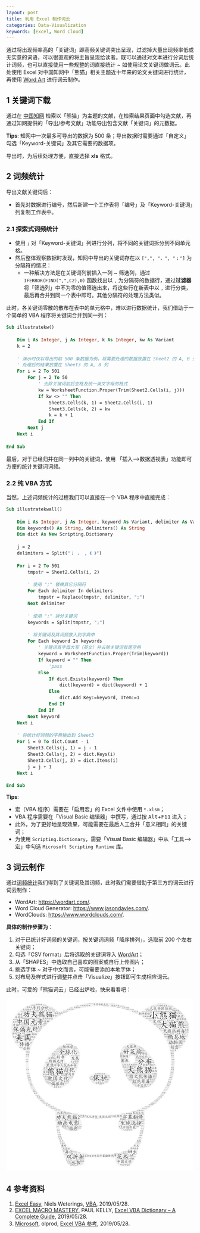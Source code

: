 ```yaml
---
layout: post
title: 利用 Excel 制作词云
categories: Data-Visualization
keywords: [Excel, Word Cloud]
---
```


通过将出现频率高的「关键词」即高频关键词突出呈现，过滤掉大量出现频率低或无实意的词语，可以很直观的将主旨呈现给读者。既可以通过对文本进行分词后统计词频，也可以直接使用一些规整的词直接统计 ~ 如使用论文关键词做词云。此处使用 Excel 对中国知网中「熊猫」相关主题近十年来的论文关键词进行统计，再使用 [Word Art](https://wordart.com/) 进行词云制作。

## 1 关键词下载

通过在 [中国知网](https://www.cnki.net/) 检索以「熊猫」为主题的文献，在检索结果页面中勾选文献，再通过知网提供的「导出/参考文献」功能导出包含文献「关键词」的元数据。

**Tips**: 知网中一次最多可导出的数据为 500 条；导出数据时需要通过「自定义」勾选「Keyword-关键词」及其它需要的数据项。

导出时，为后续处理方便，直接选择 **xls** 格式。

## 2 词频统计

导出文献关键词后：

- 首先对数据进行编号，然后新建一个工作表将「编号」及「Keyword-关键词」列复制工作表中。

### 2.1 探索式词频统计

- 使用 `;` 对「Keyword-关键词」列进行分列，将不同的关键词拆分到不同单元格。
- 然后整体观察数据时发现，知网中导出的关键词存在以 `[",", "，", "；"]` 为分隔符的情况：
  - 一种解决方法是在关键词列前插入一列 ~ 筛选列，通过 `IFERROR(FIND(",",C2),0)` 函数找出以 `,` 为分隔符的数据行，通过**过滤器**将「筛选列」中不为零的值筛选出来，将这些行在新表中以 `,` 进行分类，最后再合并到同一个表中即可。其他分隔符的处理方法类似。

此时，各关键词零散的散布在表中的单元格中，难以进行数据统计，我们借助于一个简单的 VBA 程序将关键词合并到同一列：

```vb
Sub illustratekw()

    Dim i As Integer, j As Integer, k As Integer, kw As Variant
    k = 2

    ' 演示时仅以导出的前 500 条数据为例，将需要处理的数据放置在 Sheet2 的 A, B 列
    ' 处理后的结果放置在 Sheet3 的 A, B 列
    For i = 2 To 501
        For j = 2 To 50
            ' 去除关键词前后空格及统一英文字母的格式
            kw = WorksheetFunction.Proper(Trim(Sheet2.Cells(i, j)))
            If kw <> "" Then
                Sheet3.Cells(k, 1) = Sheet2.Cells(i, 1)
                Sheet3.Cells(k, 2) = kw
                k = k + 1
            End If
        Next j
    Next i

End Sub
```

最后，对于已经归并在同一列中的关键词，使用 「插入—>数据透视表」功能即可方便的统计关键词词频。

### 2.2 纯 VBA 方式

当然，上述词频统计的过程我们可以直接在一个 VBA 程序中直接完成：

```vb
Sub illustratekwall()

    Dim i As Integer, j As Integer, keyword As Variant, delimiter As Variant, tmpstr As String
    Dim keywords() As String, delimiters() As String
    Dim dict As New Scripting.Dictionary

    j = 2
    delimiters = Split("； ， , 《 》")

    For i = 2 To 501
        tmpstr = Sheet2.Cells(i, 2)

        ' 使用 ";" 替换其它分隔符
        For Each delimiter In delimiters
            tmpstr = Replace(tmpstr, delimiter, ";")
        Next delimiter

        ' 使用 ";" 拆分关键词
        keywords = Split(tmpstr, ";")

        ' 将关键词及其词频放入到字典中
        For Each keyword In keywords
            ' 关键词首字母大写（英文）并去除关键词首尾空格
            keyword = WorksheetFunction.Proper(Trim(keyword))
            If keyword = "" Then
                'pass
            Else
                If dict.Exists(keyword) Then
                    dict(keyword) = dict(keyword) + 1
                Else
                    dict.Add Key:=keyword, Item:=1
                End If
            End If
        Next keyword
    Next i

    ' 将统计好词频的字典输出到 Sheet3
    For i = 0 To dict.Count - 1
        Sheet3.Cells(j, 1) = j - 1
        Sheet3.Cells(j, 2) = dict.Keys(i)
        Sheet3.Cells(j, 3) = dict.Items(i)
        j = j + 1
    Next i

End Sub
```

**Tips**:

- 宏（VBA 程序）需要在「启用宏」的 Excel 文件中使用 `*.xlsm`；
- VBA 程序需要在「Visual Basic 编辑器」中撰写，通过按 <kbd>Alt</kbd>+<kbd>F11</kbd> 进入；
- 此外，为了更好地呈现效果，可能需要在最后人工合并「意义相同」的关键词；
- 为使用 `Scripting.Dictionary`，需要「Visual Basic 编辑器」中从「工具—>宏」中勾选 `Microsoft Scripting Runtime` 库。

## 3 词云制作

通过[词频统计](#词频统计)我们得到了关键词及其词频，此时我们需要借助于第三方的词云进行词云制作：

- WordArt: <https://wordart.com/>.
- Word Cloud Generator: <https://www.jasondavies.com/>.
- WordClouds: <https://www.wordclouds.com/>.

**具体的制作步骤为**：

1. 对于已统计好词频的关键词，按关键词词频「降序排列」，选取前 200 个左右关键词；
2. 勾选「CSV format」后将选取的关键词导入 [WordArt](https://wordart.com/create)；
3. 从「SHAPES」中选取自己喜欢的图案或自行上传图片；
4. 挑选字体 ~ 对于中文而言，可能需要添加本地字体；
5. 对布局及样式进行调整并点击「Visualize」按钮即可生成相应词云。

此时，可爱的「熊猫词云」已经出炉啦，快来看看吧：

![pandas word cloud](/assets/images/posts/data-visualization/pandas.jpeg)

## 4 参考资料

1. [Excel Easy](https://www.excel-easy.com/), Niels Weterings, [VBA](https://www.excel-easy.com/vba.html), 2019/05/28.
2. [EXCEL MACRO MASTERY](https://excelmacromastery.com/), PAUL KELLY, [Excel VBA Dictionary – A Complete Guide](https://excelmacromastery.com/vba-dictionary/), 2019/05/28.
3. [Microsoft](https://www.microsoft.com/), olprod, [Excel VBA 参考](https://docs.microsoft.com/zh-cn/office/vba/api/overview/excel), 2019/05/28.
